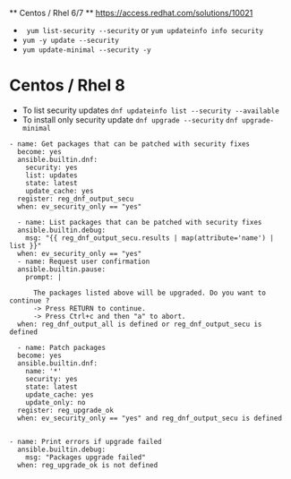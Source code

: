 ** Centos / Rhel 6/7 **
https://access.redhat.com/solutions/10021
- ` yum list-security --security` or `yum updateinfo info security`
- `yum -y update --security`
- `yum update-minimal --security -y`
# Centos / Rhel 8
- To list security updates
`dnf updateinfo list --security --available`
- To install only security update
`dnf upgrade --security`
`dnf upgrade-minimal`

```
- name: Get packages that can be patched with security fixes
  become: yes
  ansible.builtin.dnf:
    security: yes
    list: updates
    state: latest
    update_cache: yes
  register: reg_dnf_output_secu
  when: ev_security_only == "yes"
  
  - name: List packages that can be patched with security fixes
  ansible.builtin.debug: 
    msg: "{{ reg_dnf_output_secu.results | map(attribute='name') | list }}"
  when: ev_security_only == "yes"
  - name: Request user confirmation
  ansible.builtin.pause:
    prompt: | 
 
      The packages listed above will be upgraded. Do you want to continue ? 
      -> Press RETURN to continue.
      -> Press Ctrl+c and then "a" to abort.
  when: reg_dnf_output_all is defined or reg_dnf_output_secu is defined
  
  - name: Patch packages
  become: yes
  ansible.builtin.dnf:
    name: '*'
    security: yes
    state: latest
    update_cache: yes
    update_only: no
  register: reg_upgrade_ok
  when: ev_security_only == "yes" and reg_dnf_output_secu is defined
 
 
- name: Print errors if upgrade failed
  ansible.builtin.debug:
    msg: "Packages upgrade failed"
  when: reg_upgrade_ok is not defined
```
